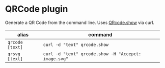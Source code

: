 # QRCode plugin

Generate a QR Code from the command line. Uses [QRcode.show](https://qrcode.show) via curl.

alias           | command
--------------- | --------
`qrcode [text]` | `curl -d "text" qrcode.show`
`qrsvg  [text]` | `curl -d "text" qrcode.show -H "Accepct: image.svg"`
